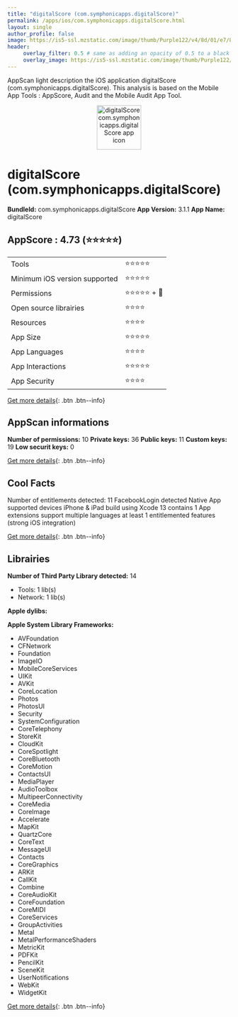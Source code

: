 ```yaml
---
title: "digitalScore (com.symphonicapps.digitalScore)"
permalink: /apps/ios/com.symphonicapps.digitalScore.html
layout: single
author_profile: false
image: https://is5-ssl.mzstatic.com/image/thumb/Purple122/v4/8d/01/e7/8d01e732-df7e-d1a6-ff44-8a4bf534ca22/AppIcon-0-1x_U007emarketing-0-10-0-85-220.png/512x512bb.jpg
header: 
     overlay_filter: 0.5 # same as adding an opacity of 0.5 to a black background
     overlay_image: https://is5-ssl.mzstatic.com/image/thumb/Purple122/v4/8d/01/e7/8d01e732-df7e-d1a6-ff44-8a4bf534ca22/AppIcon-0-1x_U007emarketing-0-10-0-85-220.png/512x512bb.jpg
---
```

AppScan light description the iOS application digitalScore (com.symphonicapps.digitalScore). This analysis is based on the Mobile App Tools : AppScore, Audit and the Mobile Audit App Tool.

  
  
<div style="text-align: center;"><img src="https://is5-ssl.mzstatic.com/image/thumb/Purple122/v4/8d/01/e7/8d01e732-df7e-d1a6-ff44-8a4bf534ca22/AppIcon-0-1x_U007emarketing-0-10-0-85-220.png/512x512bb.jpg" width="100" height="100" alt="digitalScore com.symphonicapps.digitalScore app icon"></div>  
  
# digitalScore (com.symphonicapps.digitalScore)

**BundleId:** com.symphonicapps.digitalScore
**App Version:** 3.1.1
**App Name:** digitalScore


## AppScore : 4.73 (⭐️⭐️⭐️⭐️⭐️) 

<table>
<tr><td> Tools </td><td> ⭐️⭐️⭐️⭐️⭐️ </td></tr>
<tr><td> Minimum iOS version supported </td><td> ⭐️⭐️⭐️⭐️⭐️ </td></tr>
<tr><td> Permissions </td><td> ⭐️⭐️⭐️⭐️⭐️ + 🌟 </td></tr>
<tr><td> Open source librairies </td><td> ⭐️⭐️⭐️⭐️ </td></tr>
<tr><td> Resources </td><td> ⭐️⭐️⭐️⭐️ </td></tr>
<tr><td> App Size </td><td> ⭐️⭐️⭐️⭐️⭐️ </td></tr>
<tr><td> App Languages </td><td> ⭐️⭐️⭐️⭐️ </td></tr>
<tr><td> App Interactions </td><td> ⭐️⭐️⭐️⭐️⭐️ </td></tr>
<tr><td> App Security </td><td> ⭐️⭐️⭐️⭐️ </td></tr>
</table>

[Get more details](/pricing.html){: .btn .btn--info}  
  
## AppScan informations 

**Number of permissions:** 10
**Private keys:** 36
**Public keys:** 11
**Custom keys:** 19
**Low securit keys:** 0
  
[Get more details](/pricing.html){: .btn .btn--info}

## Cool Facts

Number of entitlements detected: 11
FacebookLogin detected
Native App
supported devices iPhone & iPad
build using Xcode 13
contains 1 App extensions
support multiple languages
at least 1 entitlemented features (strong iOS integration)
  
[Get more details](/pricing.html){: .btn .btn--info}

## Librairies 
**Number of Third Party Library detected:** 14
- Tools: 1 lib(s)
- Network: 1 lib(s)

**Apple dylibs:**


**Apple System Library Frameworks:**
- AVFoundation
- CFNetwork
- Foundation
- ImageIO
- MobileCoreServices
- UIKit
- AVKit
- CoreLocation
- Photos
- PhotosUI
- Security
- SystemConfiguration
- CoreTelephony
- StoreKit
- CloudKit
- CoreSpotlight
- CoreBluetooth
- CoreMotion
- ContactsUI
- MediaPlayer
- AudioToolbox
- MultipeerConnectivity
- CoreMedia
- CoreImage
- Accelerate
- MapKit
- QuartzCore
- CoreText
- MessageUI
- Contacts
- CoreGraphics
- ARKit
- CallKit
- Combine
- CoreAudioKit
- CoreFoundation
- CoreMIDI
- CoreServices
- GroupActivities
- Metal
- MetalPerformanceShaders
- MetricKit
- PDFKit
- PencilKit
- SceneKit
- UserNotifications
- WebKit
- WidgetKit


  
[Get more details](/pricing.html){: .btn .btn--info}

